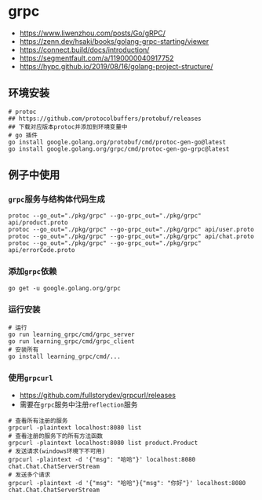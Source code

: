 # grpc

- https://www.liwenzhou.com/posts/Go/gRPC/
- https://zenn.dev/hsaki/books/golang-grpc-starting/viewer
- https://connect.build/docs/introduction/
- https://segmentfault.com/a/1190000040917752
- https://hypc.github.io/2019/08/16/golang-project-structure/

## 环境安装

```shell
# protoc
## https://github.com/protocolbuffers/protobuf/releases
## 下载对应版本protoc并添加到环境变量中
# go 插件
go install google.golang.org/protobuf/cmd/protoc-gen-go@latest
go install google.golang.org/grpc/cmd/protoc-gen-go-grpc@latest
```

## 例子中使用

### `grpc`服务与结构体代码生成

```shell
protoc --go_out="./pkg/grpc" --go-grpc_out="./pkg/grpc" api/product.proto
protoc --go_out="./pkg/grpc" --go-grpc_out="./pkg/grpc" api/user.proto
protoc --go_out="./pkg/grpc" --go-grpc_out="./pkg/grpc" api/chat.proto
protoc --go_out="./pkg/grpc" --go-grpc_out="./pkg/grpc" api/errorCode.proto
```

### 添加`grpc`依赖

```shell
go get -u google.golang.org/grpc
```

### 运行安装

```shell
# 运行
go run learning_grpc/cmd/grpc_server
go run learning_grpc/cmd/grpc_client
# 安装所有
go install learning_grpc/cmd/...
```

### 使用`grpcurl`

- https://github.com/fullstorydev/grpcurl/releases
- 需要在`grpc`服务中注册`reflection`服务

```shell
# 查看所有注册的服务
grpcurl -plaintext localhost:8080 list
# 查看注册的服务下的所有方法函数
grpcurl -plaintext localhost:8080 list product.Product
# 发送请求(windows环境下不可用)
grpcurl -plaintext -d '{"msg": "哈哈"}' localhost:8080 chat.Chat.ChatServerStream
# 发送多个请求
grpcurl -plaintext -d '{"msg": "哈哈"}{"msg": "你好"}' localhost:8080 chat.Chat.ChatServerStream
```